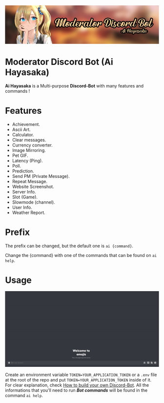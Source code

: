 ![Banner](https://github.com/NorsHiden/Ai_Hayasaka-discord_bot/blob/master/discord%20bot%20banner.png)
# Moderator Discord Bot (Ai Hayasaka)

**Ai Hayasaka** is a Multi-purpose **Discord-Bot** with many features and commands !

# Features

 - Achievement.
 - Ascii Art.
 - Calculator.
 - Clear messages.
 - Currency converter.
 - Image Mirroring.
 - Pet GIF.
 - Latency (Ping).
 - Poll.
 - Prediction.
 - Send PM (Private Message).
 - Repeat Message.
 - Website Screenshot.
 - Server Info.
 - Slot (Game).
 - Slowmode (channel).
 - User Info.
 - Weather Report.

# Prefix
The prefix can be changed, but the default one is `ai {command}`.

Change the {command} with one of the commands that can be found on `ai help`.

# Usage
![Help](https://github.com/NorsHiden/Ai_Hayasaka-discord_bot/blob/master/ai_help.gif)

Create an environment variable `TOKEN=YOUR_APPLICATION_TOKEN` or a `.env` file at the root of the repo and put  `TOKEN=YOUR_APPLICATION_TOKEN` inside of it.
For clear explanation, check [How to build your own Discord-Bot](https://discordpy.readthedocs.io/en/stable/discord.html).
All the informations that you'll need to run ***Bot commands*** will be found in the command `ai help`.

